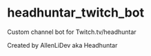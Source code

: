# headhuntar_twitch_bot 
Custom channel bot for Twitch.tv/headhuntar

Created by AllenLiDev aka Headhuntar
